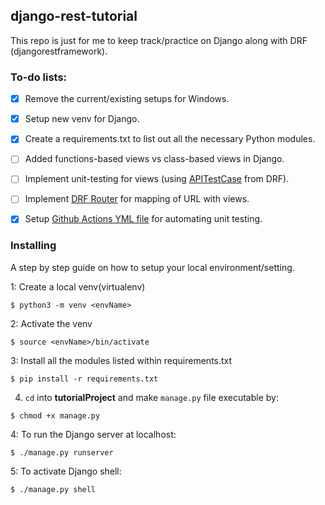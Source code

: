 ## django-rest-tutorial

This repo is just for me to keep track/practice on Django along with DRF (djangorestframework).

### To-do lists:

* [X] Remove the current/existing setups for Windows.

* [X] Setup new venv for Django.

* [X] Create a requirements.txt to list out all the necessary Python modules.

* [ ] Added functions-based views vs class-based views in Django.

* [ ] Implement unit-testing for views (using [APITestCase](https://www.django-rest-framework.org/api-guide/testing/#api-test-cases) from DRF).

* [ ] Implement [DRF Router](https://www.django-rest-framework.org/api-guide/routers/) for mapping of URL with views.

* [X] Setup [Github Actions YML file](../.github/workflows/github-actions-ci.yml) for automating unit testing.


### Installing

A step by step guide on how to setup your local environment/setting.


1: Create a local venv(virtualenv)

```
$ python3 -m venv <envName>
```

2: Activate the venv

```
$ source <envName>/bin/activate
```

3: Install all the modules listed within requirements.txt

```
$ pip install -r requirements.txt
```

4. `cd` into **tutorialProject** and make `manage.py` file executable by:

```
$ chmod +x manage.py
```

4: To run the Django server at localhost:

```
$ ./manage.py runserver
```

5: To activate Django shell:

```
$ ./manage.py shell
```
